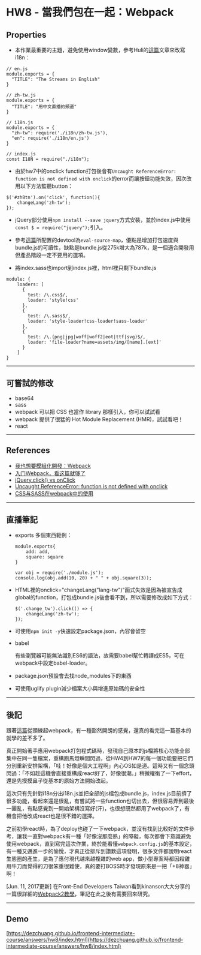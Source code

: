 
# HW8 - 當我們包在一起：Webpack

## Properties
* 本作業最重要的主題，避免使用window變數，參考Huli的[這篇](http://ithelp.ithome.com.tw/articles/10188007)文章來改寫i18n：

```
// en.js
module.exports = {
  "TITLE": "The Streams in English"
}

// zh-tw.js
module.exports = {
  "TITLE": "用中文直播的頻道"
}

// i18n.js
module.exports = {
  "zh-tw": require('./i18n/zh-tw.js'),
  "en": require('./i18n/en.js')
}

// index.js
const I18N = require("./i18n");
```

* 由於hw7中的onclick function打包後會有`Uncaught ReferenceError: function is not defined with onclick`的error而讓按鈕功能失效，因次改用以下方法監聽button：

```
$('#zhBtn').on('click', function(){
	changeLang('zh-tw');
});
```

* jQuery部分使用`npm install --save jquery`方式安裝，並於index.js中使用`const $ = require("jquery");`引入。

* 參考[這篇](http://www.jianshu.com/p/42e11515c10f)所配置的devtool為`eval-source-map`，優點是增加打包速度與bundle.js的可讀性，缺點是bundle.js從275k增大為787k，是一個適合開發用但產品階段一定不要用的選項。

* 將index.sass也import到index.js裡，html裡只剩下bundle.js

```
module: {
    loaders: [
      {
        test: /\.css$/,
        loader: 'style!css'
      },
      {
        test: /\.sass$/,
        loader: 'style-loader!css-loader!sass-loader'
      },
      {
        test: /\.(png|jpg|woff|woff2|eot|ttf|svg)$/,
        loader: 'file-loader?name=assets/img/[name].[ext]'
      }
    ]
}
```


---

## 可嘗試的修改
* base64
* sass
* webpack 可以把 CSS 也當作 library 那樣引入，你可以試試看
* webpack 提供了很猛的 Hot Module Replacement (HMR)，試試看吧！
* react

---

## References
* [我也想要模組化開發：Webpack](http://ithelp.ithome.com.tw/articles/10188007)
* [入门Webpack，看这篇就够了](http://www.jianshu.com/p/42e11515c10f)
* [jQuery.click() vs onClick](https://stackoverflow.com/questions/12627443/jquery-click-vs-onclick/12627478#12627478)
* [Uncaught ReferenceError: function is not defined with onclick](https://stackoverflow.com/questions/17378199/uncaught-referenceerror-function-is-not-defined-with-onclick)
* [CSS与SASS在webpack中的使用](http://www.jianshu.com/p/a552aef2d1a1)


---

## 直播筆記

* exports 多個東西範例：

	```
	module.exports{
		add: add,
		square: square
	}
	
	var obj = require('./module.js');
	console.log(obj.add(10, 20) + " " + obj.square(3));
	
	```

* HTML裡的onclick="changeLang("lang-tw")"函式失效是因為被宣告成global的function，打包成bundle.js後會看不到，所以需要修改成如下方式：

	```
	$('.change_tw').click(() => {
		changeLang('zh-tw');
	});
	```

* 可使用`npm init -y`快速設定package.json，內容會留空

* babel

	有些瀏覽器可能無法識別ES6的語法，故需要babel幫忙轉譯成ES5，可在webpack中設定babel-loader。

* package.json預設會去找node_modules下的東西
* 可使用uglify plugin減少檔案大小與增進原始碼的安全性

---

## 後記
跟著[這篇](http://www.jianshu.com/p/42e11515c10f)從頭練起webpack，有一種豁然開朗的感覺，還真的看完這一篇基本的就學的差不多了。

真正開始著手應用webpack打包程式碼時，發現自己原本的js檔將核心功能全部集中在同一隻檔案，重構跑馬燈瞬間閃過，從HW4到HW7的每一個功能要把它們分別重新安排架構，「哇！好像是個大工程啊」內心OS如是道。這時又有一個念頭閃過：「不如趁這機會直接重構成react好了，好像很潮。」稍微權衡了一下effort，還是先摸摸鼻子從基本的原始方法開始改起。

這次只有先針對i18n分出i18n.js並把全部的js檔包成bundle.js，index.js目前擠了很多功能，看起來還是很亂，有嘗試將一些function也切出去，但很容易弄到最後一團亂，有點感覺到一開始架構沒寫好(汗)，也很想既然都用了webpack了，有機會把他改成react也是很不錯的選擇。

之前初學react時，為了deploy也碰了一下webpack，並沒有找到比較好的文件參考，讓我一直對webpack有一種「好像沒那麼熟」的障礙，每次都會下意識避免使用webpack，直到寫完這次作業，終於能看懂`webpack.config.js`的基本設定，有一種又邁進一步的愉悅，才真正從排斥到讚歎這項發明，很多文件都說明react生態圈的產生，是為了應付現代越來越複雜的web app，做小型專案時都因殺雞用牛刀而覺得的刀很笨重很難使，真的要打BOSS時才發現原來是一把「+8神器」啊！

[Jun. 11, 2017更新] 在Front-End Developers Taiwan看到kinanson大大分享的一篇很詳細的[Webpack2教學](https://dotblogs.com.tw/kinanson/2017/06/11/124206#6)，筆記在此之後有需要回來研究。

---

## Demo
[https://dezchuang.github.io/frontend-intermediate-course/answers/hw8/index.html](https://dezchuang.github.io/frontend-intermediate-course/answers/hw8/index.html)
